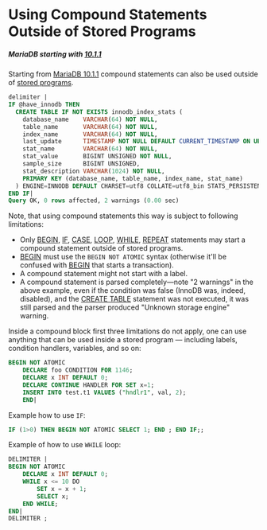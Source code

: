 # Using Compound Statements Outside of Stored Programs

##### MariaDB starting with [10.1.1](/kb/en/mariadb-1011-release-notes/)

Starting from [MariaDB 10.1.1](/kb/en/mariadb-1011-release-notes/) compound statements can also be used outside of [stored programs](/programming-customizing-mariadb/stored-routines/).

```sql
delimiter |
IF @have_innodb THEN
  CREATE TABLE IF NOT EXISTS innodb_index_stats (
    database_name    VARCHAR(64) NOT NULL,
    table_name       VARCHAR(64) NOT NULL,
    index_name       VARCHAR(64) NOT NULL,
    last_update      TIMESTAMP NOT NULL DEFAULT CURRENT_TIMESTAMP ON UPDATE CURRENT_TIMESTAMP,
    stat_name        VARCHAR(64) NOT NULL,
    stat_value       BIGINT UNSIGNED NOT NULL,
    sample_size      BIGINT UNSIGNED,
    stat_description VARCHAR(1024) NOT NULL,
    PRIMARY KEY (database_name, table_name, index_name, stat_name)
  ) ENGINE=INNODB DEFAULT CHARSET=utf8 COLLATE=utf8_bin STATS_PERSISTENT=0;
END IF|
Query OK, 0 rows affected, 2 warnings (0.00 sec)
```

Note, that using compound statements this way is subject to following limitations:

- Only [BEGIN](/programming-customizing-mariadb/programmatic-compound-statements/begin-end/), [IF](/kb/en/if-statement/), [CASE](/programming-customizing-mariadb/programmatic-compound-statements/case-statement/), [LOOP](/programming-customizing-mariadb/programmatic-compound-statements/loop/), [WHILE](/programming-customizing-mariadb/programmatic-compound-statements/while/), [REPEAT](/programming-customizing-mariadb/programmatic-compound-statements/repeat-loop/) statements may start a compound statement outside of stored programs.
- [BEGIN](/programming-customizing-mariadb/programmatic-compound-statements/begin-end/) must use the `BEGIN NOT ATOMIC` syntax (otherwise it'll be confused with [BEGIN](/sql-statements-structure/sql-statements/transactions/start-transaction/) that starts a transaction).
- A compound statement might not start with a label.
- A compound statement is parsed completely<span>—</span>note "2 warnings" in the above example, even if the condition was false (InnoDB was, indeed, disabled), and the [CREATE TABLE](/sql-statements-structure/sql-statements/data-definition/create/create-table/) statement was not executed, it was still parsed and the parser produced "Unknown storage engine" warning.

Inside a compound block first three limitations do not apply, one can use anything that can be used inside a stored program — including labels, condition handlers, variables, and so on:

```sql
BEGIN NOT ATOMIC
    DECLARE foo CONDITION FOR 1146;
    DECLARE x INT DEFAULT 0;
    DECLARE CONTINUE HANDLER FOR SET x=1;
    INSERT INTO test.t1 VALUES ("hndlr1", val, 2);
    END|
```

Example how to use `IF`:

```sql
IF (1>0) THEN BEGIN NOT ATOMIC SELECT 1; END ; END IF;;

```

Example of how to use `WHILE` loop:

```sql
DELIMITER |
BEGIN NOT ATOMIC
    DECLARE x INT DEFAULT 0;
    WHILE x <= 10 DO
        SET x = x + 1;
        SELECT x;
    END WHILE;
END|
DELIMITER ;
```